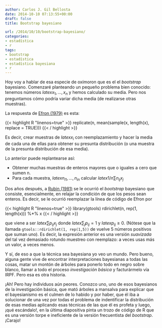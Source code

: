 ```yaml
---
author: Carlos J. Gil Bellosta
date: 2014-10-10 07:13:55+00:00
draft: false
title: Bootstrap bayesiano

url: /2014/10/10/bootstrap-bayesiano/
categories:
- estadística
- r
tags:
- bootstrap
- estadística
- estadística bayesiana
- r
---
```


Hoy voy a hablar de esa especie de oxímoron que es el el _bootstrap_ bayesiano. Comenzaré planteando un pequeño problema bien conocido: tenemos números $latex x_1, \dots, x_n$ y hemos calculado su media. Pero nos preguntamos cómo podría variar dicha media (de realizarse otras muestras).

La respuesta de [Efron (1979)](http://projecteuclid.org/euclid.aos/1176344552) es esta:

{{< highlight R "linenos=true" >}}
replicate(n, mean(sample(x, length(x), replace = TRUE)))
{{< / highlight >}}

Es decir, crear muestras de $latex x_i$ con reemplazamiento y hacer la media de cada una de ellas para obtener su presunta distribución (o una muestra de la presunta distribución de esa media).

Lo anterior puede replantearse así:

* Obtener muchas muestras de enteros mayores que o iguales a cero que sumen n.
* Para cada muestra, $latex n_{i1}, \dots, n_{in}$ calcular $latex 1/n \sum n_{ij}x_j$

Dos años después, a [Rubin (1981)](http://projecteuclid.org/euclid.aos/1176345338) se le ocurrió el _bootstrap_ bayesiano que consiste, esencialmente, en relajar la condición de que los pesos sean enteros. Es decir, se le ocurrió reemplazar la línea de código de Efron por

{{< highlight R "linenos=true" >}}
library(gtools)
rdirichlet(n, rep(1, length(x))) %*% x
{{< / highlight >}}

que viene a ser $latex \sum p_{ij}x_j$ donde $latex \sum_j p_{ij} = 1$ y $latex p_{ij} \ge 0$. (Nótese que la llamada `gtools::rdirichlet(1, rep(1,5))` de vuelve 5 números positivos que suman uno). Es decir, la expresión anterior es una versión _suavizada_ del tal vez demasiado rotundo muestreo con reemplazo: a veces usas más un valor, a veces menos.

Y sí, de eso a que la técnica sea bayesiana yo veo un mundo. Pero bueno, alguna gente vive de encontrar interpretaciones bayesianas a todas las cosas, matar un montón de árboles para ponerlo todo en negro sobre blanco, llamar a todo el proceso _investigación básica_ y facturármelo vía IRPF. Pero esa es otra historia.

¡Ah! Pero hay individuos aún peores. Conozco uno, uno de esos bayesianos de la investigación básica, que mató árboles a mansalva para explicar que el bayesianismo es el culmen de lo habido y por haber, que él iba a solucionar de una vez por todas el problema de indentificar la distribución de esas medias aplicando esas técnicas de las que él es profeta y luego, ¡qué escándalo!, en la última diapositiva pinta un trozo de código de R que es una versión torpe e ineficiente de la versión frecuentista del _bootstrap_. ¡Carajo!
